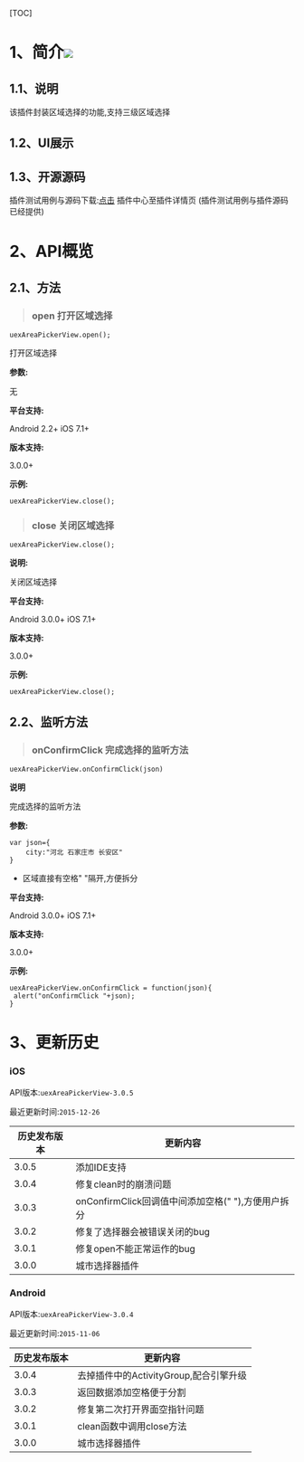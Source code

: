 [TOC]
# 1、简介[![](http://appcan-download.oss-cn-beijing.aliyuncs.com/%E5%85%AC%E6%B5%8B%2Fgf.png)]()
## 1.1、说明
该插件封装区域选择的功能,支持三级区域选择

## 1.2、UI展示

## 1.3、开源源码
插件测试用例与源码下载:[点击](http://plugin.appcan.cn/details.html?id=449_index) 插件中心至插件详情页 (插件测试用例与插件源码已经提供)

# 2、API概览

## 2.1、方法

>### open  打开区域选择

`uexAreaPickerView.open();`

打开区域选择

**参数:**

无

**平台支持:**

Android 2.2+
iOS 7.1+

**版本支持:**

3.0.0+

**示例:**

```
uexAreaPickerView.close();
```

>### close 关闭区域选择

`uexAreaPickerView.close();`

**说明:**

关闭区域选择

**平台支持:**

Android 3.0.0+
iOS 7.1+

**版本支持:**

3.0.0+

**示例:**

```
uexAreaPickerView.close();
```

## 2.2、监听方法

>### onConfirmClick 完成选择的监听方法

`uexAreaPickerView.onConfirmClick(json)`

**说明**

完成选择的监听方法 

**参数:**

```
var json={
	city:"河北 石家庄市 长安区"
}
```
* 区域直接有空格" "隔开,方便拆分

**平台支持:**

Android 3.0.0+
iOS 7.1+

**版本支持:**

3.0.0+

**示例:**

```
uexAreaPickerView.onConfirmClick = function(json){
 alert("onConfirmClick "+json);
}
```

# 3、更新历史

### iOS

API版本:`uexAreaPickerView-3.0.5`

最近更新时间:`2015-12-26`

| 历史发布版本 | 更新内容 |
| ----- | ----- |
| 3.0.5 | 添加IDE支持 |
| 3.0.4 | 修复clean时的崩溃问题 |
| 3.0.3 | onConfirmClick回调值中间添加空格(" "),方便用户拆分 |
| 3.0.2 | 修复了选择器会被错误关闭的bug |
| 3.0.1 | 修复open不能正常运作的bug |
| 3.0.0 | 城市选择器插件 |

### Android

API版本:`uexAreaPickerView-3.0.4`

最近更新时间:`2015-11-06`

| 历史发布版本 | 更新内容 |
| ----- | ----- |
| 3.0.4 | 去掉插件中的ActivityGroup,配合引擎升级 |
| 3.0.3 | 返回数据添加空格便于分割 |
| 3.0.2 | 修复第二次打开界面空指针问题 |
| 3.0.1 | clean函数中调用close方法 |
| 3.0.0 | 城市选择器插件 |
